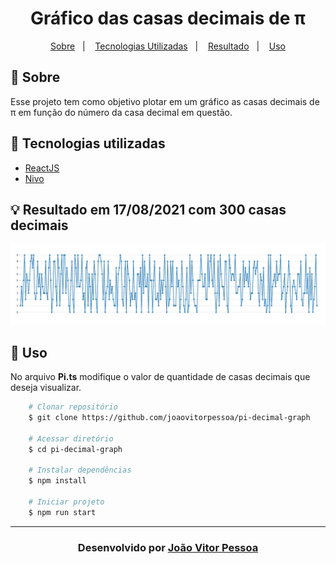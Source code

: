 <h1 align="center">
   Gráfico das casas decimais de π
</h1>
<p align="center">
  <a href="#-sobre">Sobre</a>&nbsp;&nbsp;&nbsp;|&nbsp;&nbsp;&nbsp;
  <a href="#-tecnologias-utilizadas">Tecnologias Utilizadas</a>&nbsp;&nbsp;&nbsp;|&nbsp;&nbsp;&nbsp;
  <a href="#-resultado-em-17082021-com-300-casas-decimais">Resultado</a>&nbsp;&nbsp;&nbsp;|&nbsp;&nbsp;&nbsp;
  <a href="#-uso">Uso</a>
</p>

## 🔖 Sobre

Esse projeto tem como objetivo plotar em um gráfico as casas decimais de π em função do número da casa decimal em questão.

## 🚀 Tecnologias utilizadas

- [ReactJS](https://pt-br.reactjs.org/)
- [Nivo](https://nivo.rocks/)

## 💡 Resultado em 17/08/2021 com 300 casas decimais

![""](/docs/img/results.png)

## 🏃 Uso

No arquivo **Pi.ts** modifique o valor de quantidade de casas decimais que deseja visualizar.

```bash
    # Clonar repositório
    $ git clone https://github.com/joaovitorpessoa/pi-decimal-graph

    # Acessar diretório
    $ cd pi-decimal-graph

    # Instalar dependências
    $ npm install

    # Iniciar projeto
    $ npm run start
```

---

<h3 align="center">Desenvolvido por <a href="https://www.linkedin.com/in/jo%C3%A3o-vitor-pessoa-5017561b9">João Vitor Pessoa</h3>

